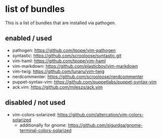 # list of bundles

This is a list of bundles that are installed via pathogen.

## enabled / used

- pathogen: https://github.com/tpope/vim-pathogen
- syntastic: https://github.com/scrooloose/syntastic.git
- vim-haml: https://github.com/tpope/vim-haml
- vim-markdown: https://github.com/plasticboy/vim-markdown
- vim-twig: https://github.com/lunaru/vim-twig
- nerdcommenter: https://github.com/scrooloose/nerdcommenter
- puppet-syntax-vim: https://github.com/puppetlabs/puppet-syntax-vim
- ack.vim: https://github.com/mileszs/ack.vim

## disabled / not used

- vim-colors-solarized: https://github.com/altercation/vim-colors-solarized
    - additionally for gnome: https://github.com/sigurdga/gnome-terminal-colors-solarized
